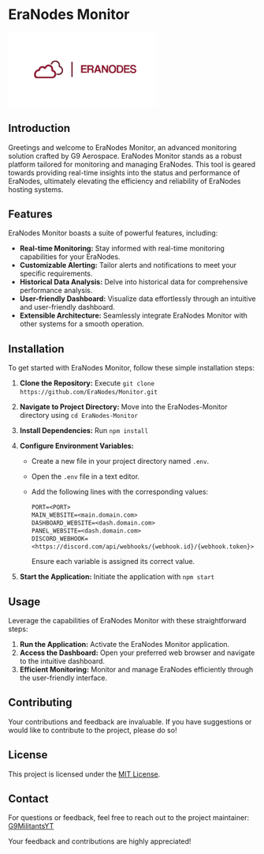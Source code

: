 # EraNodes Monitor

<img src="https://github.com/Eranodes/.github/blob/main/icons/eranodesbanner-transparent.png?raw=true" alt="EraNodes Monitor Logo" style="width: 300px;">

## Introduction
Greetings and welcome to EraNodes Monitor, an advanced monitoring solution crafted by G9 Aerospace. EraNodes Monitor stands as a robust platform tailored for monitoring and managing EraNodes. This tool is geared towards providing real-time insights into the status and performance of EraNodes, ultimately elevating the efficiency and reliability of EraNodes hosting systems.

## Features
EraNodes Monitor boasts a suite of powerful features, including:

- **Real-time Monitoring:** Stay informed with real-time monitoring capabilities for your EraNodes.
- **Customizable Alerting:** Tailor alerts and notifications to meet your specific requirements.
- **Historical Data Analysis:** Delve into historical data for comprehensive performance analysis.
- **User-friendly Dashboard:** Visualize data effortlessly through an intuitive and user-friendly dashboard.
- **Extensible Architecture:** Seamlessly integrate EraNodes Monitor with other systems for a smooth operation.

## Installation
To get started with EraNodes Monitor, follow these simple installation steps:

1. **Clone the Repository:** Execute `git clone https://github.com/EraNodes/Monitor.git`
2. **Navigate to Project Directory:** Move into the EraNodes-Monitor directory using `cd EraNodes-Monitor`
3. **Install Dependencies:** Run `npm install`
4. **Configure Environment Variables:**
    - Create a new file in your project directory named `.env`.
    - Open the `.env` file in a text editor.
    - Add the following lines with the corresponding values:

        ```env
        PORT=<PORT>
        MAIN_WEBSITE=<main.domain.com>
        DASHBOARD_WEBSITE=<dash.domain.com>
        PANEL_WEBSITE=<dash.domain.com>
        DISCORD_WEBHOOK=<https://discord.com/api/webhooks/{webhook.id}/{webhook.token}>
        ```

        Ensure each variable is assigned its correct value.

5. **Start the Application:** Initiate the application with `npm start`

## Usage
Leverage the capabilities of EraNodes Monitor with these straightforward steps:

1. **Run the Application:** Activate the EraNodes Monitor application.
2. **Access the Dashboard:** Open your preferred web browser and navigate to the intuitive dashboard.
3. **Efficient Monitoring:** Monitor and manage EraNodes efficiently through the user-friendly interface.

## Contributing
Your contributions and feedback are invaluable. If you have suggestions or would like to contribute to the project, please do so!

## License
This project is licensed under the [MIT License](LICENSE).

## Contact
For questions or feedback, feel free to reach out to the project maintainer: [G9MilitantsYT](https://github.com/g9militantsYT)

Your feedback and contributions are highly appreciated!